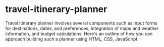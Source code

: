 # travel-itinerary-planner
Travel itinerary planner involves several components such as input forms for destinations, dates, and preferences, integration of maps and weather information, and budget calculations. Here's an outline of how you can approach building such a planner using HTML, CSS, JavaScript.
